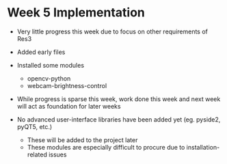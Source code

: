 
# Week 5 Implementation

* Very little progress this week due to focus on other requirements of Res3
* Added early files
* Installed some modules
  * opencv-python
  * webcam-brightness-control

* While progress is sparse this week, work done this week and next week will act as foundation for later weeks
* No advanced user-interface libraries have been added yet (eg. pyside2, pyQT5, etc.)
  * These will be added to the project later
  * These modules are especially difficult to procure due to installation-related issues